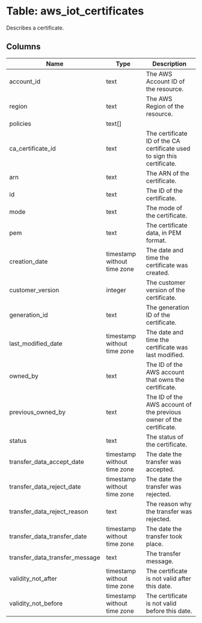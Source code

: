 
# Table: aws_iot_certificates
Describes a certificate.
## Columns
| Name        | Type           | Description  |
| ------------- | ------------- | -----  |
|account_id|text|The AWS Account ID of the resource.|
|region|text|The AWS Region of the resource.|
|policies|text[]||
|ca_certificate_id|text|The certificate ID of the CA certificate used to sign this certificate.|
|arn|text|The ARN of the certificate.|
|id|text|The ID of the certificate.|
|mode|text|The mode of the certificate.|
|pem|text|The certificate data, in PEM format.|
|creation_date|timestamp without time zone|The date and time the certificate was created.|
|customer_version|integer|The customer version of the certificate.|
|generation_id|text|The generation ID of the certificate.|
|last_modified_date|timestamp without time zone|The date and time the certificate was last modified.|
|owned_by|text|The ID of the AWS account that owns the certificate.|
|previous_owned_by|text|The ID of the AWS account of the previous owner of the certificate.|
|status|text|The status of the certificate.|
|transfer_data_accept_date|timestamp without time zone|The date the transfer was accepted.|
|transfer_data_reject_date|timestamp without time zone|The date the transfer was rejected.|
|transfer_data_reject_reason|text|The reason why the transfer was rejected.|
|transfer_data_transfer_date|timestamp without time zone|The date the transfer took place.|
|transfer_data_transfer_message|text|The transfer message.|
|validity_not_after|timestamp without time zone|The certificate is not valid after this date.|
|validity_not_before|timestamp without time zone|The certificate is not valid before this date.|
